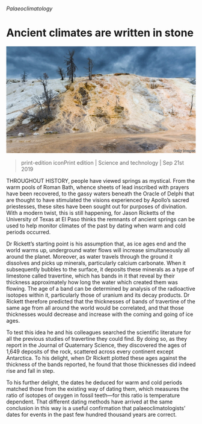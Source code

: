 ###### Palaeoclimatology

# Ancient climates are written in stone 

![image](images/20190921_stp501.jpg) 

> print-edition iconPrint edition | Science and technology | Sep 21st 2019 

THROUGHOUT HISTORY, people have viewed springs as mystical. From the warm pools of Roman Bath, whence sheets of lead inscribed with prayers have been recovered, to the gassy waters beneath the Oracle of Delphi that are thought to have stimulated the visions experienced by Apollo’s sacred priestesses, these sites have been sought out for purposes of divination. With a modern twist, this is still happening, for Jason Ricketts of the University of Texas at El Paso thinks the remnants of ancient springs can be used to help monitor climates of the past by dating when warm and cold periods occurred. 

Dr Rickett’s starting point is his assumption that, as ice ages end and the world warms up, underground water flows will increase simultaneously all around the planet. Moreover, as water travels through the ground it dissolves and picks up minerals, particularly calcium carbonate. When it subsequently bubbles to the surface, it deposits these minerals as a type of limestone called travertine, which has bands in it that reveal by their thickness approximately how long the water which created them was flowing. The age of a band can be determined by analysis of the radioactive isotopes within it, particularly those of uranium and its decay products. Dr Rickett therefore predicted that the thicknesses of bands of travertine of the same age from all around the world would be correlated, and that those thicknesses would decrease and increase with the coming and going of ice ages. 

To test this idea he and his colleagues searched the scientific literature for all the previous studies of travertine they could find. By doing so, as they report in the Journal of Quaternary Science, they discovered the ages of 1,649 deposits of the rock, scattered across every continent except Antarctica. To his delight, when Dr Rickett plotted these ages against the thickness of the bands reported, he found that those thicknesses did indeed rise and fall in step. 

To his further delight, the dates he deduced for warm and cold periods matched those from the existing way of dating them, which measures the ratio of isotopes of oxygen in fossil teeth—for this ratio is temperature dependent. That different dating methods have arrived at the same conclusion in this way is a useful confirmation that palaeoclimatologists’ dates for events in the past few hundred thousand years are correct. 


